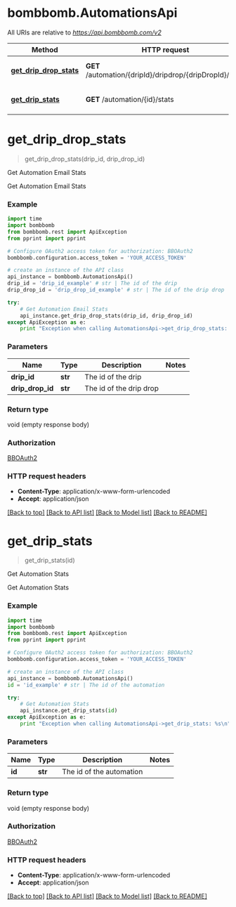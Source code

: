 # bombbomb.AutomationsApi

All URIs are relative to *https://api.bombbomb.com/v2*

Method | HTTP request | Description
------------- | ------------- | -------------
[**get_drip_drop_stats**](AutomationsApi.md#get_drip_drop_stats) | **GET** /automation/{dripId}/dripdrop/{dripDropId}/stats | Get Automation Email Stats
[**get_drip_stats**](AutomationsApi.md#get_drip_stats) | **GET** /automation/{id}/stats | Get Automation Stats


# **get_drip_drop_stats**
> get_drip_drop_stats(drip_id, drip_drop_id)

Get Automation Email Stats

Get Automation Email Stats

### Example 
```python
import time
import bombbomb
from bombbomb.rest import ApiException
from pprint import pprint

# Configure OAuth2 access token for authorization: BBOAuth2
bombbomb.configuration.access_token = 'YOUR_ACCESS_TOKEN'

# create an instance of the API class
api_instance = bombbomb.AutomationsApi()
drip_id = 'drip_id_example' # str | The id of the drip
drip_drop_id = 'drip_drop_id_example' # str | The id of the drip drop

try: 
    # Get Automation Email Stats
    api_instance.get_drip_drop_stats(drip_id, drip_drop_id)
except ApiException as e:
    print "Exception when calling AutomationsApi->get_drip_drop_stats: %s\n" % e
```

### Parameters

Name | Type | Description  | Notes
------------- | ------------- | ------------- | -------------
 **drip_id** | **str**| The id of the drip | 
 **drip_drop_id** | **str**| The id of the drip drop | 

### Return type

void (empty response body)

### Authorization

[BBOAuth2](../README.md#BBOAuth2)

### HTTP request headers

 - **Content-Type**: application/x-www-form-urlencoded
 - **Accept**: application/json

[[Back to top]](#) [[Back to API list]](../README.md#documentation-for-api-endpoints) [[Back to Model list]](../README.md#documentation-for-models) [[Back to README]](../README.md)

# **get_drip_stats**
> get_drip_stats(id)

Get Automation Stats

Get Automation Stats

### Example 
```python
import time
import bombbomb
from bombbomb.rest import ApiException
from pprint import pprint

# Configure OAuth2 access token for authorization: BBOAuth2
bombbomb.configuration.access_token = 'YOUR_ACCESS_TOKEN'

# create an instance of the API class
api_instance = bombbomb.AutomationsApi()
id = 'id_example' # str | The id of the automation

try: 
    # Get Automation Stats
    api_instance.get_drip_stats(id)
except ApiException as e:
    print "Exception when calling AutomationsApi->get_drip_stats: %s\n" % e
```

### Parameters

Name | Type | Description  | Notes
------------- | ------------- | ------------- | -------------
 **id** | **str**| The id of the automation | 

### Return type

void (empty response body)

### Authorization

[BBOAuth2](../README.md#BBOAuth2)

### HTTP request headers

 - **Content-Type**: application/x-www-form-urlencoded
 - **Accept**: application/json

[[Back to top]](#) [[Back to API list]](../README.md#documentation-for-api-endpoints) [[Back to Model list]](../README.md#documentation-for-models) [[Back to README]](../README.md)

